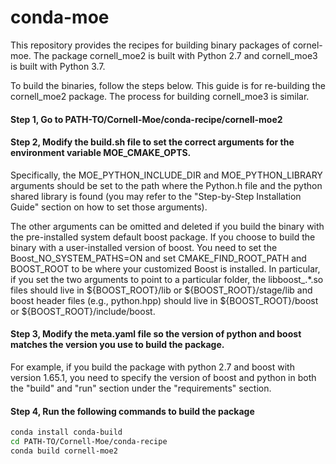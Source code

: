 conda-moe
=========

This repository provides the recipes for building binary packages of cornel-moe. The package cornell_moe2 is built with Python 2.7 and cornell\_moe3 is built with Python 3.7.

To build the binaries, follow the steps below. This guide is for re-building the cornell_moe2 package. The process for building cornell\_moe3 is similar.

#### Step 1, Go to PATH-TO/Cornell-Moe/conda-recipe/cornell-moe2

#### Step 2, Modify the build.sh file to set the correct arguments for the environment variable MOE_CMAKE_OPTS. 

Specifically, the MOE_PYTHON_INCLUDE_DIR and MOE_PYTHON_LIBRARY arguments should be set to the path where the Python.h file and the python shared library is found (you may refer to the "Step-by-Step 
Installation Guide" section on how to set those arguments). 

The other arguments can be omitted and deleted if you build the binary with the pre-installed system default boost package. If you choose to build the binary with 
a user-installed version of boost. You need to set the Boost_NO_SYSTEM_PATHS=ON and set CMAKE_FIND_ROOT_PATH and BOOST_ROOT to be where your customized Boost is installed. In particular, if you set the two arguments 
to point to a particular folder, the libboost_.*.so files should live in ${BOOST_ROOT}/lib or ${BOOST_ROOT}/stage/lib and boost header files (e.g., python.hpp) should live in ${BOOST_ROOT}/boost or ${BOOST_ROOT}/include/boost. 

#### Step 3, Modify the meta.yaml file so the version of python and boost matches the version you use to build the package. 

For example, if you build the package with python 2.7 and boost with version 1.65.1, you need to specify the version of boost and python in both the "build" and "run" section under the "requirements" section.  

#### Step 4, Run the following commands to build the package
```bash
conda install conda-build
cd PATH-TO/Cornell-Moe/conda-recipe
conda build cornell-moe2
```

